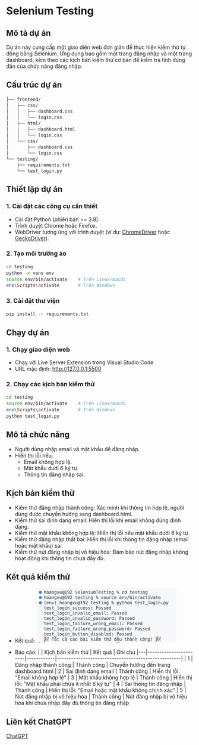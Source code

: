 # Selenium Testing
 
## Mô tả dự án
Dự án này cung cấp một giao diện web đơn giản để thực hiện kiểm thử tự động bằng Selenium. Ứng dụng bao gồm một trang đăng nhập và một trang dashboard, kèm theo các kịch bản kiểm thử cơ bản để kiểm tra tính đúng đắn của chức năng đăng nhập.

## Cấu trúc dự án
```
├── frontend/ 
│   ├── css/ 
│   │   ├── dashboard.css 
│   │   └── login.css 
│   ├── html/
│   │   ├── dashboard.html 
│   │   └── login.css 
│   └── css/ 
│       ├── dashboard.css 
│       └── login.css
└── testing/
    ├── requirements.txt
    └── test_login.py
```

## Thiết lập dự án

### 1. Cài đặt các công cụ cần thiết
- Cài đặt Python (phiên bản >= 3.8).
- Trình duyệt Chrome hoặc Firefox.
- WebDriver tương ứng với trình duyệt (ví dụ: [ChromeDriver](https://sites.google.com/chromium.org/driver/) hoặc [GeckoDriver](https://github.com/mozilla/geckodriver)).

### 2. Tạo môi trường ảo
```bash
cd testing
python -m venv env
source env/bin/activate    # Trên Linux/macOS
env\Scripts\activate       # Trên Windows
```

### 3.  Cài đặt thư viện
```bash
pip install -r requirements.txt
```

## Chạy dự án

### 1. Chạy giao diện web
- Chạy với Live Server Extension trong Visual Studio Code
- URL mặc định: http://127.0.0.1:5500

### 2. Chạy các kịch bản kiểm thử
```bash
cd testing
source env/bin/activate    # Trên Linux/macOS
env\Scripts\activate       # Trên Windows
python test_login.py
```

## Mô tả chức năng
- Người dùng nhập email và mật khẩu để đăng nhập.
- Hiển thị lỗi nếu:
    - Email không hợp lệ.
    - Mật khẩu dưới 6 ký tự.
    - Thông tin đăng nhập sai.

## Kịch bản kiểm thử
- Kiểm thử đăng nhập thành công: Xác minh khi thông tin hợp lệ, người dùng được chuyển hướng sang dashboard.html.
- Kiểm thử sai định dạng email: Hiển thị lỗi khi email không đúng định dạng.
- Kiểm thử mật khẩu không hợp lệ: Hiển thị lỗi nếu mật khẩu dưới 6 ký tự.
- Kiểm thử đăng nhập thất bại: Hiển thị lỗi khi thông tin đăng nhập (email hoặc mật khẩu) sai.
- Kiểm thử nút đăng nhập bị vô hiệu hóa: Đảm bảo nút đăng nhập không hoạt động khi thông tin chưa đầy đủ.

## Kết quả kiểm thử
- Kết quả:
![Kết quả kiểm thử](./frontend/assets/kqkt.png)

- Báo cáo:
|   | Kịch bản kiểm thử     | Kết quả    | Ghi chú
|---|-----------------------|------------|----------------------------------------------------|
| 1 | Đăng nhập thành công  | Thành công | Chuyển hướng đến trang dashboard.html
| 2 | Sai định dạng email   | Thành công | Hiển thị lỗi: "Email không hợp lệ"
| 3 | Mật khẩu không hợp lệ | Thành công | Hiển thị lỗi: "Mật khẩu phải chứa ít nhất 6 ký tự"
| 4 | Sai thông tin đăng nhập | Thành công | Hiển thị lỗi: "Email hoặc mật khẩu không chính xác"
| 5 | Nút đăng nhập bị vô hiệu hóa | Thành công | Nút đăng nhập bị vô hiệu hóa khi chưa nhập đầy đủ thông tin đăng nhập

## Liên kết ChatGPT
[ChatGPT](https://chatgpt.com/share/678683af-4444-8001-ac2d-c123a9ded6ba)